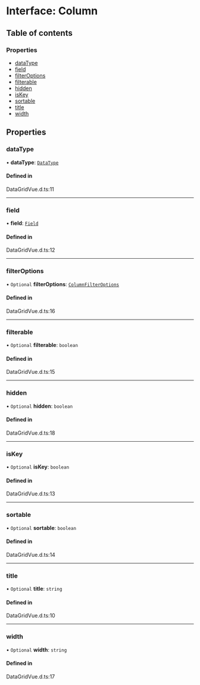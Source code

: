 # Interface: Column

## Table of contents

### Properties

- [dataType](Column.md#datatype)
- [field](Column.md#field)
- [filterOptions](Column.md#filteroptions)
- [filterable](Column.md#filterable)
- [hidden](Column.md#hidden)
- [isKey](Column.md#iskey)
- [sortable](Column.md#sortable)
- [title](Column.md#title)
- [width](Column.md#width)

## Properties

### dataType

• **dataType**: [`DataType`](../enums/DataType.md)

#### Defined in

DataGridVue.d.ts:11

___

### field

• **field**: [`Field`](../classes/Field.md)

#### Defined in

DataGridVue.d.ts:12

___

### filterOptions

• `Optional` **filterOptions**: [`ColumnFilterOptions`](ColumnFilterOptions.md)

#### Defined in

DataGridVue.d.ts:16

___

### filterable

• `Optional` **filterable**: `boolean`

#### Defined in

DataGridVue.d.ts:15

___

### hidden

• `Optional` **hidden**: `boolean`

#### Defined in

DataGridVue.d.ts:18

___

### isKey

• `Optional` **isKey**: `boolean`

#### Defined in

DataGridVue.d.ts:13

___

### sortable

• `Optional` **sortable**: `boolean`

#### Defined in

DataGridVue.d.ts:14

___

### title

• `Optional` **title**: `string`

#### Defined in

DataGridVue.d.ts:10

___

### width

• `Optional` **width**: `string`

#### Defined in

DataGridVue.d.ts:17
